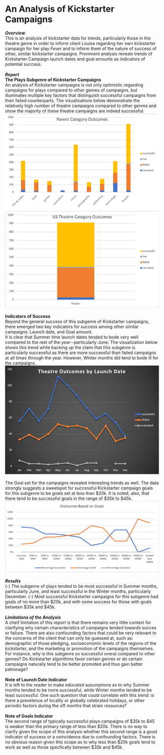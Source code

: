 # An Analysis of Kickstarter Campaigns
***Overview*** <br />
This is an analysis of kickstarter data for trends, particularly those in the theatre genre in order to inform client Louise regarding her own kickstarter campaign for her play *Fever* and to inform them of the nature of success of other, similar kickstarter campaigns. 
Prominent analysis reveals trends of Kickstarter Campaign launch dates and goal amounts as indicators of potential success.  <br />  <br />
***Report*** <br />
**The Plays Subgenre of Kickstarter Campaigns** <br />
An analysis of Kickstarter campaigns is not only optimistic regarding campaigns for plays compared to other genres of campaigns, but illuminates multiple key factors that distinguish successful campaigns from their failed counterparts. The visualizations below demonstrate the relatively high number of theatre campaigns compared to other genres and show the majority of these theatre campaigns are indeed successful. <br />
![](Parent_Category_Outcomes.png) ![](us_theatre_Outcomes.png) <br /> <br />
**Indicators of Success** <br />
Beyond the general success of this subgenre of Kickstarter campaigns, there emerged two key indicators for success among other similar campaigns: Launch date, and Goal amount. <br />
It is clear that Summer time launch dates tended to bode very well compared to the rest of the year--particularly June. The visualization below shows this trend while backing up the claim that this subgenre is particularly successful as there are more successful than failed campaigns at all times through the year. However, Winter months did tend to bode ill for the campaigns. <br /> 
![](Theatre_Outcomes_vs_Launch.png) <br /> <br />
The Goal set for the campaigns revealed interesting trends as well. The data strongly suggests a sweetspot for successful Kickstarter campaign goals for this subgenre to be goals set at less than $20k. It is noted, also, that there tend to be successful goals in the range of $35k to $45k. <br />
![](Outcomes_vs_Goals.png) <br /> <br />
***Results*** <br />
(-) The subgenre of plays tended to be most successful in Summer months, particularly June, and least successful in the Winter months, particularly December.
(-) Most successful Kickstarter campaigns for this subgenre had goals of no more than $20k, and with some success for those with goals between $35k and $45k. <br /> <br />
***Limitations of the Analysis*** <br />
A cheif limitation of this report is that there remains very little context for clarifying why certain characteristics of campaigns tended towards succes or failure. There are also confounding factors that could be very relevant to the concerns of the client that can only be guessed at, such as: demographic of those pledging, socioeconomic levels of the regions of the kickstarter, and the marketing or promotion of the campaigns themselves. For instance, *why* is this subgenre so successful overal compared to other genres? Do Kickstarter algorithms favor certain genres or do certain campaigns naturally tend to be better promoted and thus gain better patronage? <br /> <br />
**Note of Launch Date Indicator** <br />
It is left to the reader to make educated assumptions as to why Summer months tended to be more successful, while Winter months tended to be least successful. One such question that could correlate with this trend: is there a prevelence of locallly or globally celebrated holidays, or other periodic factors during the off months that strain resources? <br /> <br />
**Note of Goals Indicator** <br />
The second range of typically successful plays campaigns of $35k to $45 is weaker than the primary range of less than $20k. There is no way to clarify given the scope of this analysis whether this second range is a good indicator of success or a coincidence due to confounding factors. There is no obvious reason given this scope as to why less than $20k goals tend to work as well as those specfically between $35k and $45k. 
